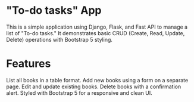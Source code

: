 #  "To-do tasks"  App
This is a simple application using Django, Flask, and Fast API to manage a list of "To-do tasks." It demonstrates basic CRUD (Create, Read, Update, Delete) operations with Bootstrap 5 styling.
# Features
List all books in a table format.
Add new books using a form on a separate page.
Edit and update existing books.
Delete books with a confirmation alert.
Styled with Bootstrap 5 for a responsive and clean UI.
